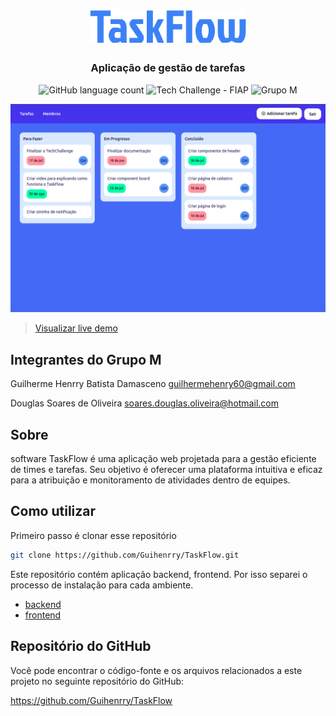 <h1 align="center">
  <img alt="CineAdmin" src=".github/logo.png" width="250px" />
</h1>

<h3 align="center">
  Aplicação de gestão de tarefas
</h3>

<p align="center">
  <img alt="GitHub language count" src="https://img.shields.io/github/languages/count/Guihenrry/TaskFlow?color=3B82F6">

  <img alt="Tech Challenge - FIAP" src="https://img.shields.io/badge/Tech%20Challenge-FIAP-3B82F6">

  <img alt="Grupo M" src="https://img.shields.io/badge/Grupo-M-3B82F6">
</p>

<p align="center">
  <img alt="Screenshot" src=".github/screenshot.png" width="700px" />
</p>

> [Visualizar live demo](https://reserve-aqui-app.vercel.app/)

## Integrantes do Grupo M

Guilherme Henrry Batista Damasceno
guilhermehenry60@gmail.com

Douglas Soares de Oliveira
soares.douglas.oliveira@hotmail.com

## Sobre

software TaskFlow é uma aplicação web projetada para a gestão eficiente de times e tarefas. Seu objetivo é oferecer uma plataforma intuitiva e eficaz para a atribuição e monitoramento de atividades dentro de equipes.

## Como utilizar

Primeiro passo é clonar esse repositório

```bash
git clone https://github.com/Guihenrry/TaskFlow.git
```

Este repositório contém aplicação backend, frontend. Por isso separei o processo de instalação para cada ambiente.

- [backend](https://github.com/Guihenrry/TaskFlow/blob/main/backend/README.md)
- [frontend](https://github.com/Guihenrry/TaskFlow/blob/main/frontend/README.md)

## Repositório do GitHub

Você pode encontrar o código-fonte e os arquivos relacionados a este projeto no seguinte repositório do GitHub:

https://github.com/Guihenrry/TaskFlow
